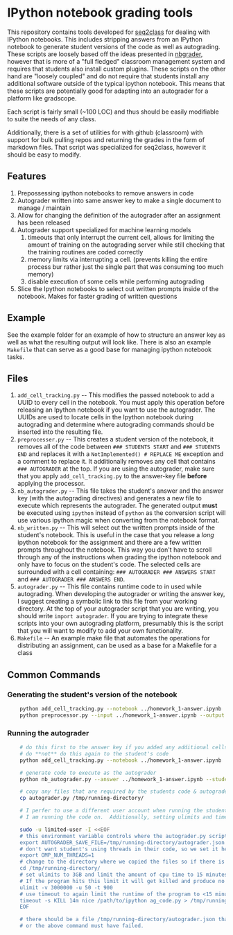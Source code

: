 # IPython notebook grading tools

This repository contains tools developed
for [seq2class](https://seq2class.github.io/) for dealing with IPython
notebooks.  This includes stripping answers from an IPython notebook to generate
student versions of the code as well as autograding.  These scripts are loosely
based off the ideas presented
in [nbgrader](https://github.com/jupyter/nbgrader), however that is more of a
"full fledged" classroom management system and requires that students also
install custom plugins.  These scripts on the other hand are "loosely coupled"
and do not require that students install any additional software outside of the
typical ipython notebook.  This means that these scripts are potentially good
for adapting into an autograder for a platform like gradscope.

Each script is fairly small (~100 LOC) and thus should be easily modifiable to
suite the needs of any class.

Additionally, there is a set of utilities for with github (classroom) with
support for bulk pulling repos and returning the grades in the form of markdown
files.  That script was specialized for seq2class, however it should be easy to
modify.

## Features
1. Prepossessing ipython notebooks to remove answers in code
2. Autograder written into same answer key to make a single document to manage / maintain
3. Allow for changing the definition of the autograder after an assignment has been released
3. Autograder support specialized for machine learning models
   1. timeouts that only interrupt the current cell, allows for limiting the amount of training on the autograding server while still checking that the training routines are coded correctly
   2. memory limits via interrupting a cell.  (prevents killing the entire process bur rather just the single part that was consuming too much memory)
   3. disable execution of some cells while performing autograding
4. Slice the Ipython notebooks to select out written prompts inside of the notebook.  Makes for faster grading of written questions


## Example
See the example folder for an example of how to structure an answer key as well
as what the resulting output will look like.  There is also an example
`Makefile` that can serve as a good base for managing ipython notebook tasks.

## Files
1. `add_cell_tracking.py` -- This modifies the passed notebook to add a UUID to
   every cell in the notebook.  You must apply this operation before releasing
   an Ipython notebook if you want to use the autograder.  The UUIDs are used to
   locate cells in the Ipython notebook during autograding and determine where
   autograding commands should be inserted into the resulting file.
2. `preprocesser.py` -- This creates a student version of the notebook, it
   removes all of the code between `### STUDENTS START` and `### STUDENTS END`
   and replaces it with a `NotImplemented() # REPLACE ME` exception and a
   comment to replace it.  It additionally removes any cell that contains `###
   AUTOGRADER` at the top.  If you are using the autograder, make sure that you
   apply `add_cell_tracking.py` to the answer-key file **before** applying the
   processor.
3. `nb_autograder.py` -- This file takes the student's answer and the answer key
   (with the autograding directives) and generates a new file to execute which
   represents the autograder.  The generated output **must** be executed using
   `ipython` instead of `python` as the conversion script will use various
   ipython magic when converting from the notebook format.
4. `nb_written.py` -- This will select out the written prompts inside of the
   student's notebook.  This is useful in the case that you release a *long*
   ipython notebook for the assignment and there are a few written prompts
   throughout the notebook.  This way you don't have to scroll through any of
   the instructions when grading the ipython notebook and only have to focus on
   the student's code.  The selected cells are surrounded with a cell
   containing: `### AUTOGRADER ### ANSWERS START` and `### AUTOGRADER ### ANSWERS END`.
5. `autograder.py` -- This file contains runtime code to in used while
   autograding.  When developing the autograder or writing the answer key, I
   suggest creating a symbolic link to this file from your working directory.
   At the top of your autograder script that you are writing, you should write
   `import autograder`.  If you are trying to integrate these scripts into your
   own autograding platform, presumably this is the script that you will want to
   modify to add your own functionality.
6. `Makefile` -- An example make file that automates the operations for
   distributing an assignment, can be used as a base for a Makefile for a class


## Common Commands
### Generating the student's version of the notebook
```bash
    python add_cell_tracking.py --notebook ../homework_1-answer.ipynb
    python preprocessor.py --input ../homework_1-answer.ipynb --output ../homework_1-student.ipynb
```

### Running the autograder
```bash
    # do this first to the answer key if you added any additional cells after releasing the notebook
    # do **not** do this again to the student's code
    python add_cell_tracking.py --notebook ../homework_1-answer.ipynb

    # generate code to execute as the autograder
    python nb_autograder.py --answer ../homework_1-answer.ipynb --student ../../student-submmited-code/homework_1-student.ipynb --output /tmp/running-directory/generated_autograder_code.py

    # copy any files that are required by the students code & autograder.py
    cp autograder.py /tmp/running-directory/

    # I perfer to use a different user account when running the student's code as this prevents them messing up the computer that
    # I am running the code on.  Additionally, setting ulimits and timeouts on the script itself is a good idea

    sudo -u limited-user -I <<EOF
    # this environment variable controls where the autograder.py script saves its output
    export AUTOGRADER_SAVE_FILE=/tmp/running-directory/autograder.json
    # don't want student's using threads in their code, so we set it here and in a few other places
    export OMP_NUM_THREADS=1
    # change to the directory where we copied the files so if there is code that does `open('foo')` it will have the right path
    cd /tmp/running-directory/
    # set ulimits to 3GB and limit the amount of cpu time to 15 minutes.
    # If the program hits this limit it will get killed and produce no output
    ulimit -v 3000000 -u 50 -t 900
    # use timeout to again limit the runtime of the program to <15 minutes
    timeout -s KILL 14m nice /path/to/ipython ag_code.py > /tmp/running-directory/stdout 2> /tmp/running-directory/stderr
    EOF

    # there should be a file /tmp/running-directory/autograder.json that contains the output from the autograder
    # or the above command must have failed.
```
